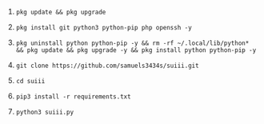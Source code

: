 
1. `pkg update && pkg upgrade`





2. `pkg install git python3 python-pip php openssh -y`





3. `pkg uninstall python python-pip -y && rm -rf ~/.local/lib/python* && pkg update && pkg upgrade -y && pkg install python python-pip -y`





4. `git clone https://github.com/samuels3434s/suiii.git`





5. `cd suiii`





6. `pip3 install -r requirements.txt`





7. `python3 suiii.py`








